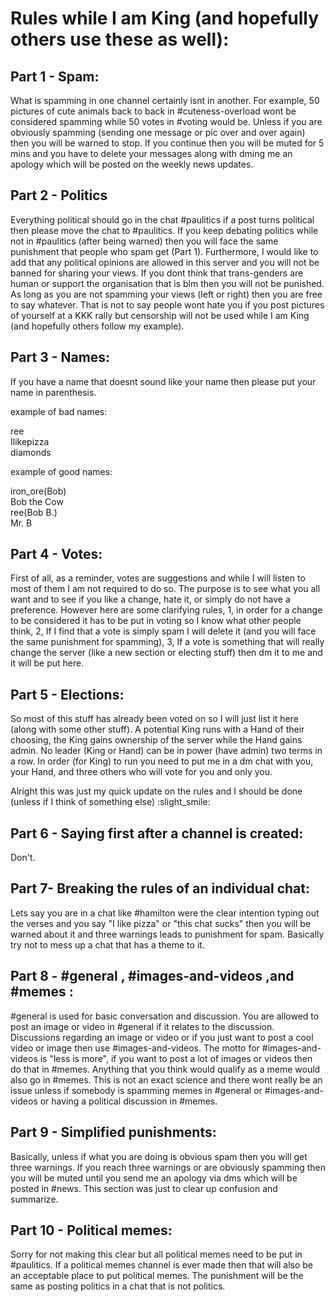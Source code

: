 <meta name="description" content="Mark's ruleset. This is the currently enforced ruleset" />
<meta name="author" content="Mark">

# Rules while I am King (and hopefully others use these as well):

## Part 1 - Spam:

What is spamming in one channel certainly isnt in another. For example, 50 pictures of cute animals back to back in #cuteness-overload wont be considered spamming while 50 votes in #voting would be. Unless if you are obviously spamming (sending one message or pic over and over again) then you will be warned to stop. If you continue then you will be muted for 5 mins and you have to delete your messages along with dming me an apology which will be posted on the weekly news updates.

## Part 2 - Politics

Everything political should go in the chat #paulitics if a post turns political then please move the chat to #paulitics. If you keep debating politics while not in #paulitics (after being warned) then you will face the same punishment that people who spam get (Part 1). 
Furthermore, I would like to add that any political opinions are allowed in this server and you will not be banned for sharing your views. If you dont think that trans-genders are human or support the organisation that is blm then you will not be punished. As long as you are not spamming your views (left or right) then you are free to say whatever. That is not to say people wont hate you if you post pictures of yourself at a KKK rally but censorship will not be used while I am King (and hopefully others follow my example).

## Part 3 - Names:

If you have a name that doesnt sound like your name then please put your name in parenthesis. 

example of bad names:

ree  
Ilikepizza  
diamonds  

example of good names:

iron_ore(Bob)  
Bob the Cow  
ree(Bob B.)  
Mr. B  

## Part 4 - Votes:

First of all, as a reminder, votes are suggestions and while I will listen to most of them I am not required to do so. The purpose is to see what you all want and to see if you like a change, hate it, or simply do not have a preference. However here are some clarifying rules, 1, in order for a change to be considered it has to be put in voting so I know what other people think, 2, If I find that a vote is simply spam I will delete it (and you will face the same punishment for spamming), 3, If a vote is something that will really change the server (like a new section or electing stuff) then dm it to me and it will be put here.

## Part 5 - Elections:

So most of this stuff has already been voted on so I will just list it here (along with some other stuff). A potential King runs with a Hand of their choosing, the King gains ownership of the server while the Hand gains admin. No leader (King or Hand) can be in power (have admin) two terms in a row. In order (for King) to run you need to put me in a dm chat with you, your Hand, and three others who will vote for you and only you. 

Alright this was just my quick update on the rules and I should be done (unless if I think of something else) :slight_smile:

## Part 6 - Saying first after a channel is created:

Don't.

## Part 7- Breaking the rules of an individual chat:

Lets say you are in a chat like #hamilton were the clear intention typing out the verses and you say "I like pizza" or "this chat sucks" then you will be warned about it and three warnings leads to punishment for spam. Basically try not to mess up a chat that has a theme to it.

## Part 8 - #general , #images-and-videos ,and #memes :

#general is used for basic conversation and discussion. You are allowed to post an image or video in #general if it relates to the discussion. Discussions regarding an image or video or if you just want to post a cool video or image then use #images-and-videos. The motto for #images-and-videos is "less is more", if you want to post a lot of images or videos then do that in #memes. Anything that you think would qualify as a meme would also go in #memes. This is not an exact science and there wont really be an issue unless if somebody is spamming memes in #general or #images-and-videos or having a political discussion in #memes.

## Part 9 - Simplified punishments:

Basically, unless if what you are doing is obvious spam then you will get three warnings. If you reach three warnings or are obviously spamming then you will be muted until you send me an apology via dms which will be posted in #news. This section was just to clear up confusion and summarize.

## Part 10 - Political memes:

Sorry for not making this clear but all political memes need to be put in #paulitics. If a political memes channel is ever made then that will also be an acceptable place to put political memes. The punishment will be the same as posting politics in a chat that is not politics.
